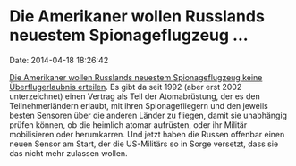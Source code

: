 Die Amerikaner wollen Russlands neuestem Spionageflugzeug \...
==============================================================

Date: 2014-04-18 18:26:42

[Die Amerikaner wollen Russlands neuestem Spionageflugzeug keine
Überflugerlaubnis
erteilen](https://news.yahoo.com/russian-spy-planes-u-skies-025817534--politics.html).
Es gibt da seit 1992 (aber erst 2002 unterzeichnet) einen Vertrag als
Teil der Atomabrüstung, der es den Teilnehmerländern erlaubt, mit ihren
Spionagefliegern und den jeweils besten Sensoren über die anderen Länder
zu fliegen, damit sie unabhängig prüfen können, ob die heimlich atomar
aufrüsten, oder ihr Militär mobilisieren oder herumkarren. Und jetzt
haben die Russen offenbar einen neuen Sensor am Start, der die
US-Militärs so in Sorge versetzt, dass sie das nicht mehr zulassen
wollen.
